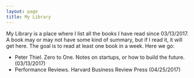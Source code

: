 ```yaml
---
layout: page
title: My Library
---
```

                                          
My Library is a place where I list all the books I have read since 03/13/2017.
A book may or may not have some kind of summary, but if I read it, it will get here.
The goal is to read at least one book in a week.
Here we go:

* Peter Thiel. Zero to One. Notes on startups, or how to build the future. (03/13/2017)
* Performance Reviews. Harvard Business Review Press (04/25/2017)

